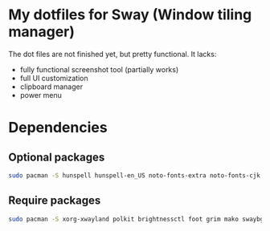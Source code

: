 # My dotfiles for Sway (Window tiling manager)
The dot files are not finished yet, but pretty functional.
It lacks:
- fully functional screenshot tool (partially works)
- full UI customization
- clipboard manager
- power menu
# Dependencies
## Optional packages
```bash
sudo pacman -S hunspell hunspell-en_US noto-fonts-extra noto-fonts-cjk nvtop btop rocm-smi-lib pkgfile mandoc tlp tlp-rdw ethtool libvdpau-va-gl libva-mesa-driver mesa vulkan-radeon vulkan-mesa-layers xf86-video-amdgpu xf86-video-ati libva-utils
```
## Require packages
```bash
sudo pacman -S xorg-xwayland polkit brightnessctl foot grim mako swaybg sway-contrib swayidle swaylock waybar wmenu xdg-desktop-portal-gtk xdg-desktop-portal-wlr gammastep polkit-gnome papirus-icon-theme otf-font-awesome wlogout rofi-wayland ttf-fira-code autotiling catfish gvfs thunar-volman thunar-archive-plugin thunar adw-gtk-theme fastfetch
```
